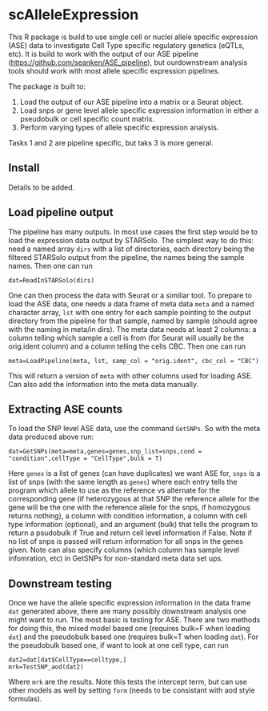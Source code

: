 # scAlleleExpression


This R package is build to use single cell or nuclei allele specific expression (ASE) data to investigate Cell Type specific regulatory genetics (eQTLs, etc). It is build to work with the output of our ASE pipeline (https://github.com/seanken/ASE_pipeline), but ourdownstream analysis tools should work with most allele specific expression pipelines.

The package is built to:
1) Load the output of our ASE pipeline into a matrix or a Seurat object.
2) Load snps or gene level allele specific expression information in either a pseudobulk or cell specific count matrix.
3) Perform varying types of allele specific expression analysis.

Tasks 1 and 2 are pipeline specific, but taks 3 is more general.

## Install

Details to be added.

## Load pipeline output

The pipeline has many outputs. In most use cases the first step would be to load the expression data output by STARSolo. The simplest way to do this: need a named array `dirs` with a list of directories, each directory being the filtered STARSolo output from the pipeline, the names being the sample names. Then one can run 

```
dat=ReadInSTARSolo(dirs)
```

One can then process the data with Seurat or a similiar tool. To prepare to load the ASE data, one needs a data frame of meta data `meta` and a named character array, `lst` with one entry for each sample pointing to the output directory from the pipeline for that sample, named by sample (should agree with the naming in meta/in dirs). The meta data needs at least 2 columns: a column telling which sample a cell is from (for Seurat will usually be the orig.ident column) and a column telling the cells CBC. Then one can run

```
meta=LoadPipeline(meta, lst, samp_col = "orig.ident", cbc_col = "CBC")
```

This will return a version of `meta` with other columns used for loading ASE. Can also add the information into the meta data manually.

## Extracting ASE counts

To load the SNP level ASE data, use the command `GetSNPs`. So with the meta data produced above run:

`dat=GetSNPs(meta=meta,genes=genes,snp_list=snps,cond = "condition",cellType = "CellType",bulk = T)`

Here `genes` is a list of genes (can have duplicates) we want ASE for, `snps` is a list of snps (with the same length as `genes`) where each entry tells the program which allele to use as the reference vs alternate for the corresponding gene (if heterozygous at that SNP the reference allele for the gene will be the one with the reference allele for the snps, if homozygous returns nothing), a column with condition information, a column with cell type information (optional), and an argument (bulk) that tells the program to return a psudobulk if True and return cell level information if False. Note if no list of snps is passed will return information for all snps in the genes given. Note can also specify columns (which column has sample level infomration, etc) in GetSNPs for non-standard meta data set ups.

## Downstream testing

Once we have the allele specific expression information in the data frame `dat` generated above, there are many possibly downstream analysis one might want to run. The most basic is testing for ASE. There are two methods for doing this, the mixed model based one (requires bulk=F when loading `dat`) and the pseudobulk based one (requires bulk=T when loading `dat`). For the pseudobulk based one, if want to look at one cell type, can run

```
dat2=dat[dat$CellType==celltype,]
mrk=TestSNP_aod(dat2)
```

Where `mrk` are the results. Note this tests the intercept term, but can use other models as well by setting `form` (needs to be consistant with aod style formulas). 